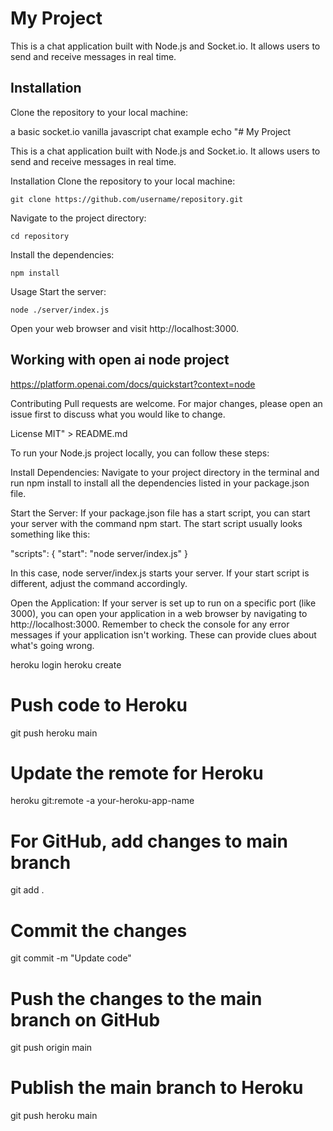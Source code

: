 # My Project

This is a chat application built with Node.js and Socket.io. It allows users to send and receive messages in real time.

## Installation

Clone the repository to your local machine:

a basic socket.io vanilla javascript chat example echo "# My Project

This is a chat application built with Node.js and Socket.io. It allows users to send and receive messages in real time.

Installation
Clone the repository to your local machine:


``` git clone https://github.com/username/repository.git ```

Navigate to the project directory:

``` cd repository ```

Install the dependencies:

``` npm install ```

Usage
Start the server:

``` node ./server/index.js ```

Open your web browser and visit http://localhost:3000.

## Working with open ai node project 
https://platform.openai.com/docs/quickstart?context=node


Contributing
Pull requests are welcome. For major changes, please open an issue first to discuss what you would like to change.

License
MIT" > README.md

To run your Node.js project locally, you can follow these steps:

Install Dependencies: Navigate to your project directory in the terminal and run npm install to install all the dependencies listed in your package.json file.

Start the Server: If your package.json file has a start script, you can start your server with the command npm start. The start script usually looks something like this:

"scripts": {
  "start": "node server/index.js"
}

In this case, node server/index.js starts your server. If your start script is different, adjust the command accordingly.

Open the Application: If your server is set up to run on a specific port (like 3000), you can open your application in a web browser by navigating to http://localhost:3000.
Remember to check the console for any error messages if your application isn't working. These can provide clues about what's going wrong.

heroku login
heroku create
# Push code to Heroku
git push heroku main

# Update the remote for Heroku
heroku git:remote -a your-heroku-app-name

# For GitHub, add changes to main branch
git add .

# Commit the changes
git commit -m "Update code"

# Push the changes to the main branch on GitHub
git push origin main

# Publish the main branch to Heroku
git push heroku main

